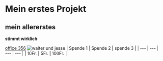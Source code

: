 # Mein erstes Projekt
## mein allererstes
**stimmt wirklich**

[office 356](https://www.office.com/?auth=2)
![walter und jesse](https://assets.cdn.moviepilot.de/files/df29df6d031df0321245633cd417bebe0250bc87c7178bc9db1d76e404c1/limit/1024/2000/breaking-bad-41.jpg)
| Spende 1 | Spende 2 | spende 3 |
| --- | --- | --- | --- |
| 10Fr. | 5Fr. | 100Fr. |
